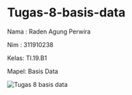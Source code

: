 # Tugas-8-basis-data

Nama : Raden Agung Perwira

Nim  : 311910238

Kelas: TI.19.B1

Mapel: Basis Data

![Tugas 8 basis data](https://user-images.githubusercontent.com/82001840/125185638-3044ac00-e250-11eb-84dc-560f456fc0ac.PNG)
